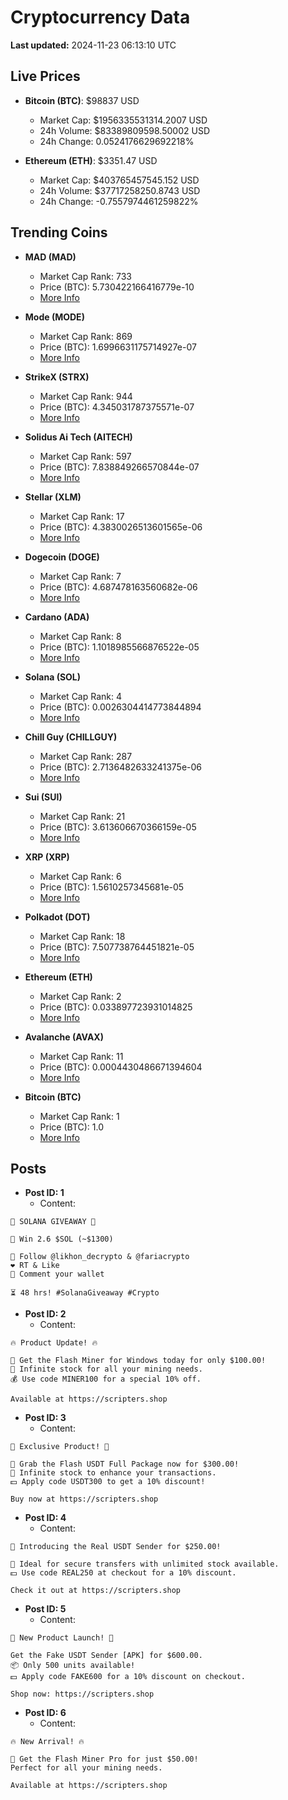 # Cryptocurrency Data

**Last updated:** 2024-11-23 06:13:10 UTC

## Live Prices
- **Bitcoin (BTC)**: $98837 USD
  - Market Cap: $1956335531314.2007 USD
  - 24h Volume: $83389809598.50002 USD
  - 24h Change: 0.0524176629692218%

- **Ethereum (ETH)**: $3351.47 USD
  - Market Cap: $403765457545.152 USD
  - 24h Volume: $37717258250.8743 USD
  - 24h Change: -0.7557974461259822%

## Trending Coins
- **MAD (MAD)**
  - Market Cap Rank: 733
  - Price (BTC): 5.730422166416779e-10
  - [More Info](https://www.coingecko.com/en/coins/mad-2)

- **Mode (MODE)**
  - Market Cap Rank: 869
  - Price (BTC): 1.6996631175714927e-07
  - [More Info](https://www.coingecko.com/en/coins/mode)

- **StrikeX (STRX)**
  - Market Cap Rank: 944
  - Price (BTC): 4.345031787375571e-07
  - [More Info](https://www.coingecko.com/en/coins/strike-x)

- **Solidus Ai Tech (AITECH)**
  - Market Cap Rank: 597
  - Price (BTC): 7.838849266570844e-07
  - [More Info](https://www.coingecko.com/en/coins/solidus-ai-tech)

- **Stellar (XLM)**
  - Market Cap Rank: 17
  - Price (BTC): 4.3830026513601565e-06
  - [More Info](https://www.coingecko.com/en/coins/stellar)

- **Dogecoin (DOGE)**
  - Market Cap Rank: 7
  - Price (BTC): 4.687478163560682e-06
  - [More Info](https://www.coingecko.com/en/coins/dogecoin)

- **Cardano (ADA)**
  - Market Cap Rank: 8
  - Price (BTC): 1.1018985566876522e-05
  - [More Info](https://www.coingecko.com/en/coins/cardano)

- **Solana (SOL)**
  - Market Cap Rank: 4
  - Price (BTC): 0.0026304414773844894
  - [More Info](https://www.coingecko.com/en/coins/solana)

- **Chill Guy (CHILLGUY)**
  - Market Cap Rank: 287
  - Price (BTC): 2.7136482633241375e-06
  - [More Info](https://www.coingecko.com/en/coins/chill-guy)

- **Sui (SUI)**
  - Market Cap Rank: 21
  - Price (BTC): 3.613606670366159e-05
  - [More Info](https://www.coingecko.com/en/coins/sui)

- **XRP (XRP)**
  - Market Cap Rank: 6
  - Price (BTC): 1.5610257345681e-05
  - [More Info](https://www.coingecko.com/en/coins/xrp)

- **Polkadot (DOT)**
  - Market Cap Rank: 18
  - Price (BTC): 7.507738764451821e-05
  - [More Info](https://www.coingecko.com/en/coins/polkadot)

- **Ethereum (ETH)**
  - Market Cap Rank: 2
  - Price (BTC): 0.033897723931014825
  - [More Info](https://www.coingecko.com/en/coins/ethereum)

- **Avalanche (AVAX)**
  - Market Cap Rank: 11
  - Price (BTC): 0.0004430486671394604
  - [More Info](https://www.coingecko.com/en/coins/avalanche)

- **Bitcoin (BTC)**
  - Market Cap Rank: 1
  - Price (BTC): 1.0
  - [More Info](https://www.coingecko.com/en/coins/bitcoin)

## Posts
- **Post ID: 1**
  - Content:
```
🚀 SOLANA GIVEAWAY 🚀

🎁 Win 2.6 $SOL (~$1300)

🤝 Follow @likhon_decrypto & @fariacrypto
❤️ RT & Like
💬 Comment your wallet

⏳ 48 hrs! #SolanaGiveaway #Crypto
```

- **Post ID: 2**
  - Content:
```
🔥 Product Update! 🔥

🚀 Get the Flash Miner for Windows today for only $100.00!
🔋 Infinite stock for all your mining needs.
💰 Use code MINER100 for a special 10% off.

Available at https://scripters.shop
```

- **Post ID: 3**
  - Content:
```
🎁 Exclusive Product! 🎁

💸 Grab the Flash USDT Full Package now for $300.00!
🎉 Infinite stock to enhance your transactions.
💵 Apply code USDT300 to get a 10% discount!

Buy now at https://scripters.shop
```

- **Post ID: 4**
  - Content:
```
💎 Introducing the Real USDT Sender for $250.00!

💼 Ideal for secure transfers with unlimited stock available.
💵 Use code REAL250 at checkout for a 10% discount.

Check it out at https://scripters.shop
```

- **Post ID: 5**
  - Content:
```
🚀 New Product Launch! 🚀

Get the Fake USDT Sender [APK] for $600.00.
📦 Only 500 units available!
💵 Apply code FAKE600 for a 10% discount on checkout.

Shop now: https://scripters.shop
```

- **Post ID: 6**
  - Content:
```
🔥 New Arrival! 🔥

💸 Get the Flash Miner Pro for just $50.00!
Perfect for all your mining needs.

Available at https://scripters.shop
```

